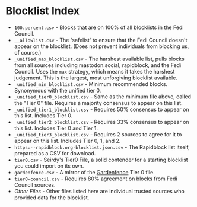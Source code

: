 # Blocklist Index

* `100.percent.csv` - Blocks that are on 100% of all blocklists in the Fedi Council.
* `__allowlist.csv` - The 'safelist' to ensure that the Fedi Council doesn't appear on the blocklist. (Does not prevent individuals from blocking us, of course.)
* `_unified_max_blocklist.csv` - The harshest available list, pulls blocks from all sources including mastodon.social, rapidblock, and the Fedi Council. Uses the `max` strategy, which means it takes the harshest judgement. This is the largest, most unforgiving blocklist available.
* `_unified_min_blocklist.csv` - Minimum recommended blocks. Synonymous with the unified tier 0.
* `_unified_tier0_blocklist.csv` - Same as the minimum file above, called the "Tier 0" file. Requires a majority consensus to appear on this list.
* `_unified_tier1_blocklist.csv` - Requires 50% consensus to appear on this list. Includes Tier 0.
* `_unified_tier2_blocklist.csv` - Requires 33% consensus to appear on this list. Includes Tier 0 and Tier 1.
* `_unified_tier3_blocklist.csv` - Requires 2 sources to agree for it to appear on this list. Includes Tier 0, 1, and 2.
* `https:--rapidblock.org-blocklist.json.csv` - The Rapidblock list itself, prepared as a CSV for download.
* `tier0.csv` - Seirdy's Tier0 File, a solid contender for a starting blocklist you could import on its own.
* `gardenfence.csv` - A mirror of the [Gardenfence](https://gardenfence.github.io/) Tier 0 file.
* `tier0-council.csv` - Requires 80% agreement on blocks from Fedi Council sources.
* *Other Files* - Other files listed here are individual trusted sources who provided data for the blocklist.